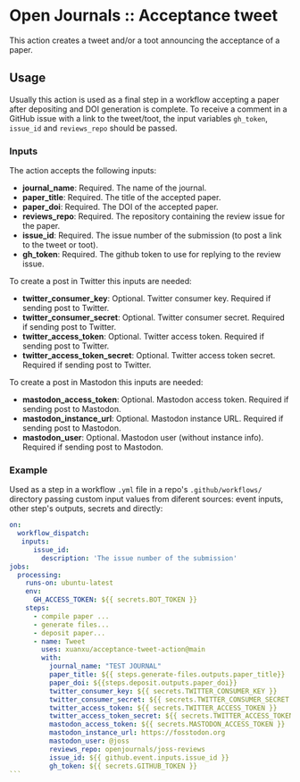 # Open Journals :: Acceptance tweet

This action creates a tweet and/or a toot announcing the acceptance of a paper.

## Usage

Usually this action is used as a final step in a workflow accepting a paper after depositing and DOI generation is complete.
To receive a comment in a GitHub issue with a link to the tweet/toot, the input variables `gh_token`, `issue_id` and `reviews_repo` should be passed.

### Inputs

The action accepts the following inputs:

- **journal_name**: Required. The name of the journal.
- **paper_title**: Required. The title of the accepted paper.
- **paper_doi**: Required. The DOI of the accepted paper.
- **reviews_repo**: Required. The repository containing the review issue for the paper.
- **issue_id**: Required. The issue number of the submission (to post a link to the tweet or toot).
- **gh_token**: Required. The github token to use for replying to the review issue.

To create a post in Twitter this inputs are needed:

- **twitter_consumer_key**: Optional. Twitter consumer key. Required if sending post to Twitter.
- **twitter_consumer_secret**: Optional. Twitter consumer secret. Required if sending post to Twitter.
- **twitter_access_token**: Optional. Twitter access token. Required if sending post to Twitter.
- **twitter_access_token_secret**: Optional. Twitter access token secret. Required if sending post to Twitter.

To create a post in Mastodon this inputs are needed:

- **mastodon_access_token**: Optional. Mastodon access token. Required if sending post to Mastodon.
- **mastodon_instance_url**: Optional. Mastodon instance URL. Required if sending post to Mastodon.
- **mastodon_user**: Optional. Mastodon user (without instance info). Required if sending post to Mastodon.


### Example

Used as a step in a workflow `.yml` file in a repo's `.github/workflows/` directory passing custom input values from diferent sources: event inputs, other step's outputs, secrets and directly:

````yaml
on:
  workflow_dispatch:
   inputs:
      issue_id:
        description: 'The issue number of the submission'
jobs:
  processing:
    runs-on: ubuntu-latest
    env:
      GH_ACCESS_TOKEN: ${{ secrets.BOT_TOKEN }}
    steps:
      - compile paper ...
      - generate files...
      - deposit paper...
      - name: Tweet
        uses: xuanxu/acceptance-tweet-action@main
        with:
          journal_name: "TEST JOURNAL"
          paper_title: ${{ steps.generate-files.outputs.paper_title}}
          paper_doi: ${{steps.deposit.outputs.paper_doi}}
          twitter_consumer_key: ${{ secrets.TWITTER_CONSUMER_KEY }}
          twitter_consumer_secret: ${{ secrets.TWITTER_CONSUMER_SECRET }}
          twitter_access_token: ${{ secrets.TWITTER_ACCESS_TOKEN }}
          twitter_access_token_secret: ${{ secrets.TWITTER_ACCESS_TOKEN_SECRET }}
          mastodon_access_token: ${{ secrets.MASTODON_ACCESS_TOKEN }}
          mastodon_instance_url: https://fosstodon.org
          mastodon_user: @joss
          reviews_repo: openjournals/joss-reviews
          issue_id: ${{ github.event.inputs.issue_id }}
          gh_token: ${{ secrets.GITHUB_TOKEN }}
```

